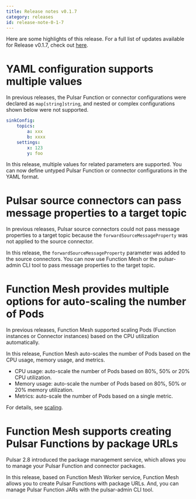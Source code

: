 ```yaml
---
title: Release notes v0.1.7
category: releases
id: release-note-0-1-7
---
```


Here are some highlights of this release. For a full list of updates available for Release v0.1.7, check out [here](https://github.com/streamnative/function-mesh/releases/tag/v0.1.7).

# YAML configuration supports multiple values

In previous releases, the Pulsar Function or connector configurations were declared as `map[string]string`, and nested or complex configurations shown below were not supported.

```yaml
sinkConfig:
    topics:
        a: xxx
        b: xxxx
    settings:
        x: 123
        y: foo
```

In this release, multiple values for related parameters are supported. You can now define untyped Pulsar Function or connector configurations in the YAML format.

# Pulsar source connectors can pass message properties to a target topic

In previous releases, Pulsar source connectors could not pass message properties to a target topic because the `forwardSourceMessageProperty` was not applied to the source connector.

In this release, the `forwardSourceMessageProperty` parameter was added to the source connectors. You can now use Function Mesh or the pulsar-admin CLI tool to pass message properties to the target topic.

# Function Mesh provides multiple options for auto-scaling the number of Pods

In previous releases, Function Mesh supported scaling Pods (Function instances or Connector instances) based on the CPU utilization automatically.

In this release, Function Mesh auto-scales the number of Pods based on the CPU usage, memory usage, and metrics.

- CPU usage: auto-scale the number of Pods based on 80%, 50% or 20% CPU utilization. 
- Memory usage: auto-scale the number of Pods based on 80%, 50% or 20% memory utilization.
- Metrics: auto-scale the number of Pods based on a single metric.

For details, see [scaling](/scaling.md).

# Function Mesh supports creating Pulsar Functions by package URLs

Pulsar 2.8 introduced the package management service, which allows you to manage your Pulsar Function and connector packages.

In this release, based on Function Mesh Worker service, Function Mesh allows you to create Pulsar Functions with package URLs. And, you can manage Pulsar Function JARs with the pulsar-admin CLI tool.
